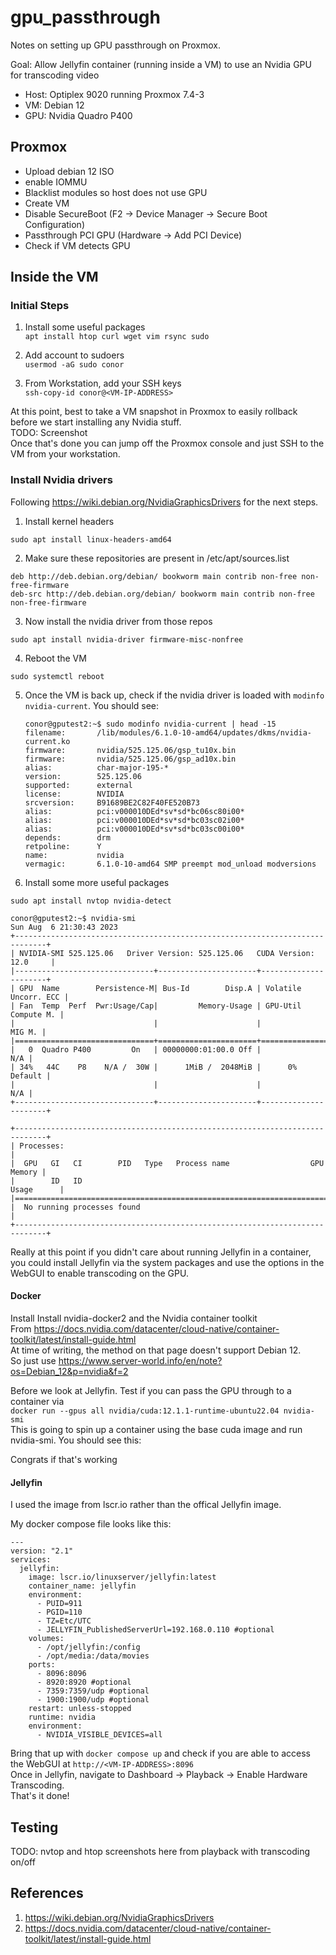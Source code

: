 # gpu_passthrough
Notes on setting up GPU passthrough on Proxmox. 

Goal: Allow Jellyfin container (running inside a VM) to use an Nvidia GPU for transcoding video
- Host: Optiplex 9020 running Proxmox 7.4-3
- VM: Debian 12
- GPU: Nvidia Quadro P400

## Proxmox
* Upload debian 12 ISO  
* enable IOMMU
* Blacklist modules so host does not use GPU
* Create VM
* Disable SecureBoot (F2 -> Device Manager -> Secure Boot Configuration)
* Passthrough PCI GPU (Hardware -> Add PCI Device)
* Check if VM detects GPU

## Inside the VM

### Initial Steps
1. Install some useful packages  
```apt install htop curl wget vim rsync sudo```

2. Add account to sudoers  
```usermod -aG sudo conor```

3. From Workstation, add your SSH keys  
```ssh-copy-id conor@<VM-IP-ADDRESS>```

At this point, best to take a VM snapshot in Proxmox to easily rollback before we start installing any Nvidia stuff.  
TODO: Screenshot  
Once that's done you can jump off the Proxmox console and just SSH to the VM from your workstation.

### Install Nvidia drivers
Following https://wiki.debian.org/NvidiaGraphicsDrivers for the next steps.

1. Install kernel headers

```sudo apt install linux-headers-amd64```

2. Make sure these repositories are present in /etc/apt/sources.list

```
deb http://deb.debian.org/debian/ bookworm main contrib non-free non-free-firmware
deb-src http://deb.debian.org/debian/ bookworm main contrib non-free non-free-firmware
```   

3. Now install the nvidia driver from those repos

```sudo apt install nvidia-driver firmware-misc-nonfree```

4. Reboot the VM

```sudo systemctl reboot```

5. Once the VM is back up, check if the nvidia driver is loaded with ```modinfo nvidia-current```. You should see:
   ```
   conor@gputest2:~$ sudo modinfo nvidia-current | head -15
   filename:       /lib/modules/6.1.0-10-amd64/updates/dkms/nvidia-current.ko
   firmware:       nvidia/525.125.06/gsp_tu10x.bin
   firmware:       nvidia/525.125.06/gsp_ad10x.bin
   alias:          char-major-195-*
   version:        525.125.06
   supported:      external
   license:        NVIDIA
   srcversion:     B91689BE2C82F40FE520B73
   alias:          pci:v000010DEd*sv*sd*bc06sc80i00*
   alias:          pci:v000010DEd*sv*sd*bc03sc02i00*
   alias:          pci:v000010DEd*sv*sd*bc03sc00i00*
   depends:        drm
   retpoline:      Y
   name:           nvidia
   vermagic:       6.1.0-10-amd64 SMP preempt mod_unload modversions
   ```

7. Install some more useful packages

```sudo apt install nvtop nvidia-detect ```
```
conor@gputest2:~$ nvidia-smi
Sun Aug  6 21:30:43 2023
+-----------------------------------------------------------------------------+
| NVIDIA-SMI 525.125.06   Driver Version: 525.125.06   CUDA Version: 12.0     |
|-------------------------------+----------------------+----------------------+
| GPU  Name        Persistence-M| Bus-Id        Disp.A | Volatile Uncorr. ECC |
| Fan  Temp  Perf  Pwr:Usage/Cap|         Memory-Usage | GPU-Util  Compute M. |
|                               |                      |               MIG M. |
|===============================+======================+======================|
|   0  Quadro P400         On   | 00000000:01:00.0 Off |                  N/A |
| 34%   44C    P8    N/A /  30W |      1MiB /  2048MiB |      0%      Default |
|                               |                      |                  N/A |
+-------------------------------+----------------------+----------------------+

+-----------------------------------------------------------------------------+
| Processes:                                                                  |
|  GPU   GI   CI        PID   Type   Process name                  GPU Memory |
|        ID   ID                                                   Usage      |
|=============================================================================|
|  No running processes found                                                 |
+-----------------------------------------------------------------------------+
```

Really at this point if you didn't care about running Jellyfin in a container, you could install Jellyfin via the system packages and use the options in the WebGUI to enable transcoding on the GPU.

#### Docker
Install Install nvidia-docker2 and the Nvidia container toolkit  
From https://docs.nvidia.com/datacenter/cloud-native/container-toolkit/latest/install-guide.html  
At time of writing, the method on that page doesn't support Debian 12.  
So just use https://www.server-world.info/en/note?os=Debian_12&p=nvidia&f=2

Before we look at Jellyfin. Test if you can pass the GPU through to a container via  
```docker run --gpus all nvidia/cuda:12.1.1-runtime-ubuntu22.04 nvidia-smi```  
This is going to spin up a container using the base cuda image and run nvidia-smi. You should see this:

Congrats if that's working

#### Jellyfin
I used the image from lscr.io rather than the offical Jellyfin image.  

My docker compose file looks like this:
```
---
version: "2.1"
services:
  jellyfin:
    image: lscr.io/linuxserver/jellyfin:latest
    container_name: jellyfin
    environment:
      - PUID=911
      - PGID=110
      - TZ=Etc/UTC
      - JELLYFIN_PublishedServerUrl=192.168.0.110 #optional
    volumes:
      - /opt/jellyfin:/config
      - /opt/media:/data/movies
    ports:
      - 8096:8096
      - 8920:8920 #optional
      - 7359:7359/udp #optional
      - 1900:1900/udp #optional
    restart: unless-stopped
    runtime: nvidia
    environment:
      - NVIDIA_VISIBLE_DEVICES=all
```
Bring that up with ```docker compose up``` and check if you are able to access the WebGUI at ```http://<VM-IP-ADDRESS>:8096```  
Once in Jellyfin, navigate to Dashboard -> Playback -> Enable Hardware Transcoding.  
That's it done!

## Testing

TODO: nvtop and htop screenshots here from playback with transcoding on/off

## References
1. https://wiki.debian.org/NvidiaGraphicsDrivers
2. https://docs.nvidia.com/datacenter/cloud-native/container-toolkit/latest/install-guide.html
